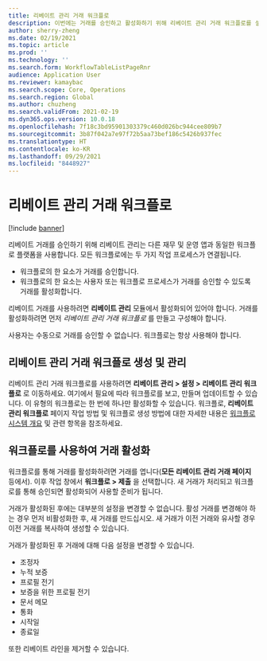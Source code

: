 ```yaml
---
title: 리베이트 관리 거래 워크플로
description: 이번에는 거래를 승인하고 활성화하기 위해 리베이트 관리 거래 워크플로를 설정하는 방법에 대해 설명합니다.
author: sherry-zheng
ms.date: 02/19/2021
ms.topic: article
ms.prod: ''
ms.technology: ''
ms.search.form: WorkflowTableListPageRnr
audience: Application User
ms.reviewer: kamaybac
ms.search.scope: Core, Operations
ms.search.region: Global
ms.author: chuzheng
ms.search.validFrom: 2021-02-19
ms.dyn365.ops.version: 10.0.18
ms.openlocfilehash: 7f18c3bd95901303379c460d026bc944cee809b7
ms.sourcegitcommit: 3b87f042a7e97f72b5aa73bef186c5426b937fec
ms.translationtype: HT
ms.contentlocale: ko-KR
ms.lasthandoff: 09/29/2021
ms.locfileid: "8448927"
---
```

# <a name="rebate-management-deal-workflows"></a>리베이트 관리 거래 워크플로

[!include [banner](../includes/banner.md)]

리베이트 거래를 승인하기 위해 리베이트 관리는 다른 재무 및 운영 앱과 동일한 워크플로 플랫폼을 사용합니다. 모든 워크플로에는 두 가지 작업 프로세스가 연결됩니다.

- 워크플로의 한 요소가 거래를 승인합니다.
- 워크플로의 한 요소는 사용자 또는 워크플로 프로세스가 거래를 승인할 수 있도록 거래를 활성화합니다.

리베이트 거래를 사용하려면 **리베이트 관리** 모듈에서 활성화되어 있어야 합니다. 거래를 활성화하려면 먼저 *리베이트 관리 거래 워크플로* 를 만들고 구성해야 합니다.

사용자는 수동으로 거래를 승인할 수 없습니다. 워크플로는 항상 사용해야 합니다.

## <a name="create-and-manage-rebate-management-deal-workflows"></a>리베이트 관리 거래 워크플로 생성 및 관리

리베이트 관리 거래 워크플로를 사용하려면 **리베이트 관리 \> 설정 \> 리베이트 관리 워크플로** 로 이동하세요. 여기에서 필요에 따라 워크플로를 보고, 만들며 업데이트할 수 있습니다. 이 유형의 워크플로는 한 번에 하나만 활성화할 수 있습니다. 워크플로, **리베이트 관리 워크플로** 페이지 작업 방법 및 워크플로 생성 방법에 대한 자세한 내용은 [워크플로 시스템 개요](../../fin-ops-core/fin-ops/organization-administration/overview-workflow-system.md) 및 관련 항목을 참조하세요.

## <a name="use-a-workflow-to-activate-a-deal"></a>워크플로를 사용하여 거래 활성화

워크플로를 통해 거래를 활성화하려면 거래를 엽니다(**모든 리베이트 관리 거래 페이지** 등에서). 이후 작업 창에서 **워크플로 \> 제출** 을 선택합니다. 새 거래가 처리되고 워크플로를 통해 승인되면 활성화되어 사용할 준비가 됩니다.

거래가 활성화된 후에는 대부분의 설정을 변경할 수 없습니다. 활성 거래를 변경해야 하는 경우 먼저 비활성화한 후, 새 거래를 만드십시오. 새 거래가 이전 거래와 유사할 경우 이전 거래를 복사하여 생성할 수 있습니다.

거래가 활성화된 후 거래에 대해 다음 설정을 변경할 수 있습니다.

- 조정자
- 누적 보증
- 프로필 전기
- 보증을 위한 프로필 전기
- 문서 메모
- 통화
- 시작일
- 종료일

또한 리베이트 라인을 제거할 수 있습니다.
